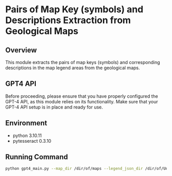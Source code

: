 # Pairs of Map Key (symbols) and Descriptions Extraction from Geological Maps
## Overview
This module extracts the pairs of map keys (symbols) and corresponding descriptions in the map legend areas from the geological maps.

## GPT4 API
Before proceeding, please ensure that you have properly configured the GPT-4 API, as this module relies on its functionality. Make sure that your GPT-4 API setup is in place and ready for use.

## Environment
- python 3.10.11
- pytesseract 0.3.10

## Running Command
```sh
python gpt4_main.py --map_dir /dir/of/maps --legend_json_dir /dir/of/Uncharted/legend/segment/results --symbol_json_dir /dir/of/USC/legend/segment/results --map_name 'AK_Dillingham' --temp_dir /dir/of/images --output_dir /dir/to/save/json/output
```
